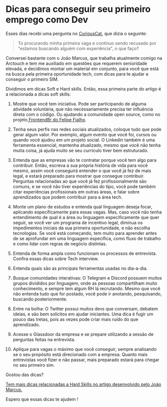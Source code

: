 # Dicas para conseguir seu primeiro emprego como Dev

Esses dias recebi uma pergunta no [CuriousCat](https://curiouscat.qa/EngineerRabbit "CuriousCat"), que dizia o seguinte:

> To procurando minha primeira vaga e continuo sendo recusado por "estamos buscando alguém com experiência", o que faço?

Conversei bastante com o João Marcus, que trabalha atualmente comigo na Arctouch e tem me auxiliado em questões que requerem senioridade elevada, e decidimos montar um material em conjunto, para você que está na busca pela primeira oportunidade tech, com dicas para te ajudar a conseguir o primeiro SIM.

Dividimos em dicas Soft e Hard skills. Então, essa primeira parte do artigo é a relacionada a dicas soft skills:

1. Mostre que você tem iniciativa. Pode ser participando de alguma atividade voluntária, que não necessariamente precisa ter influência direta com o código. Ou ajudando a comunidade open source, como no projeto[ FrontendBr do Felipe Fialho](https://github.com/frontendbr/open-source " FrontendBr do Felipe Fialho").

2. Tenha seus perfis nas redes sociais atualizados, coloque tudo que pode gerar algum valor. Por exemplo, algum evento que você foi, cursos ou quando você ajudou em um projeto social. O Linkedin também é uma ferramenta essencial, mantenha atualizado, mesmo que você não tenha muita coisa, já ajuda muito se seu currículo tiver bem estruturado.

3. Entenda que as empresas vão te contratar porque você tem algo para contribuir. Então, escreva a sua própria história de vida para você mesmo, assim você conseguirá entender o que você já fez de mais legal, e estará preparado para mostrar que consegue contribuir. Perguntas relacionadas ao que você já fez profissionalmente são comuns, e se você não tiver experiências do tipo, você pode também citar experiências profissionais em outras áreas, e falar sobre aprendizados que podem contribuir para a área tech.

4. Monte um plano de estudos e entenda qual linguagem deseja focar, aplicando especificamente para essas vagas. Mas, caso você não tenha entendimento de qual é a área ou linguagem especificamente que quer seguir, se você ver um programa de incentivo legal, diminua os impedimentos iniciais da sua primeira oportunidade, e não escolha tecnologias. Se você está começando, tem muito para aprender antes de se aprofundar em uma linguagem específica, como fluxo de trabalho e como lidar com regras de negócio distintas.

5. Entenda de forma ampla como funcionam os processos de entrevista. Confira essas dicas sobre Tech interview.

6. Entenda quais são as principais ferramentas usadas no dia-a-dia.

7. Busque comunidades interativas: O Telegram e Discord possuem muitos grupos divididos por linguagem, onde as pessoas compartilham muito conhecimento, e sempre tem algum RH lá recrutando. Mesmo que você não entenda tudo que for postado, você pode ir anotando, pesquisando, buscando posteriormente.

8. Entre na bolha: O Twitter possui muitos devs que conversam, debatem ideias, e são bem solícitos em ajudar iniciantes. Uma dica é fugir um pouco das tretas, pois as vezes pode criar mais ruído do que aprendizado.

9. Acesse o Glassdoor da empresa e se prepare utilizando a sessão de perguntas feitas na entrevista.

10. Aplique para vagas o máximo que você conseguir, sempre analisando se o seu propósito está direcionado com a empresa. Quanto mais entrevistas você fizer e não passar, mais preparado estará para chegar no seu primeiro sim.

Gostou das dicas?

[Tem mais dicas relacionadas a Hard Skills no artigo desenvolvido pelo João Marcus.](https://joaomarcuslf.com/posts/2021-10-04-dicas-para-seu-primeiro-emprego "Tem mais dicas relacionadas a Hard Skills no artigo desenvolvido pelo João Marcus.")

Espero que essas dicas te ajudem !
